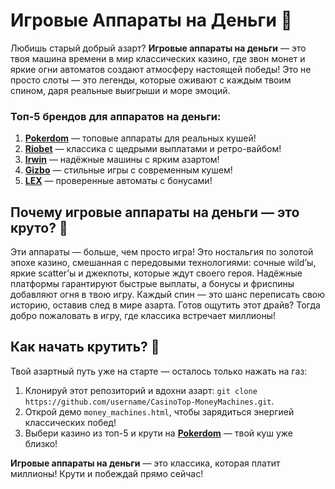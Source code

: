 # Игровые Аппараты на Деньги 🎰  
Любишь старый добрый азарт? **Игровые аппараты на деньги** — это твоя машина времени в мир классических казино, где звон монет и яркие огни автоматов создают атмосферу настоящей победы! Это не просто слоты — это легенды, которые оживают с каждым твоим спином, даря реальные выигрыши и море эмоций.  

### Топ-5 брендов для аппаратов на деньги:  
1. **[Pokerdom](https://redironline.link/4k77v2yx)** — топовые аппараты для реальных кушей!  
2. **[Riobet](https://redironline.link/7xBLTPyj)** — классика с щедрыми выплатами и ретро-вайбом!  
3. **[Irwin](https://rwn-blcp10.com/c30158260)** — надёжные машины с ярким азартом!  
4. **[Gizbo](https://redironline.link/bprXw4YV)** — стильные игры с современным кушем!  
5. **[LEX](https://redironline.link/zW4hdDFV)** — проверенные автоматы с бонусами!  

## Почему игровые аппараты на деньги — это круто? 🎲  
Эти аппараты — больше, чем просто игра! Это ностальгия по золотой эпохе казино, смешанная с передовыми технологиями: сочные wild’ы, яркие scatter’ы и джекпоты, которые ждут своего героя. Надёжные платформы гарантируют быстрые выплаты, а бонусы и фриспины добавляют огня в твою игру. Каждый спин — это шанс переписать свою историю, оставив след в мире азарта. Готов ощутить этот драйв? Тогда добро пожаловать в игру, где классика встречает миллионы!  

## Как начать крутить? 🚀  
Твой азартный путь уже на старте — осталось только нажать на газ:  
1. Клонируй этот репозиторий и вдохни азарт: `git clone https://github.com/username/CasinoTop-MoneyMachines.git`.  
2. Открой демо `money_machines.html`, чтобы зарядиться энергией классических побед!  
3. Выбери казино из топ-5 и крути на **[Pokerdom](https://redironline.link/4k77v2yx)** — твой куш уже близко!  

**Игровые аппараты на деньги** — это классика, которая платит миллионы! Крути и побеждай прямо сейчас!
